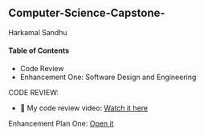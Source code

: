 ## Computer-Science-Capstone-
Harkamal Sandhu
#### **Table of Contents**

- Code Review
- Enhancement One: Software Design and Engineering

CODE REVIEW: 
* 🎥 My code review video: [Watch it here](https://youtu.be/SuOvxwoVJQo?si=Y9nSh4-JIeFyQ5w2!)

Enhancement Plan One: [Open it](Enhancement-1/TextBasedGame.py)  
